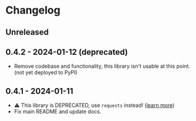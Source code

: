 # Changelog

## Unreleased


## 0.4.2 - 2024-01-12 (deprecated)

- Remove codebase and functionality, this library isn't usable at this point.
  (not yet deployed to PyPI)

## 0.4.1 - 2024-01-11

- ⚠️ This library is DEPRECATED, use `requests` instead!
  ([learn more](https://github.com/robocorp/robocorp/blob/master/docs/3rd_party/requests/README.md))
- Fix main README and update docs.
